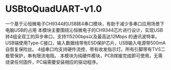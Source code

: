 # USBtoQuadUART-v1.0
一个基于沁恒微电子CH9344的USB转4串口模块，有助于减少多串口应用场景下电脑USB的占用
本模块主要围绕沁恒微电子的CH9344芯片进行设计，实现USB转4组全双工的异步串口，支持115200bps以及最高达12Mbps 的通讯波特率。
USB端使用Type-C接口，输入数据线带有ESD保护芯片，USB输入电源带500mA自恢复保险丝。
4组串口均支持硬件流控，带有收发指示灯。所有引脚带有TVS二极管保护，串有限流电阻。
本模块为纯硬件模块，PCB焊接完成即可使用，无需烧录任何固件，PC端需要安装相应的驱动程序。
